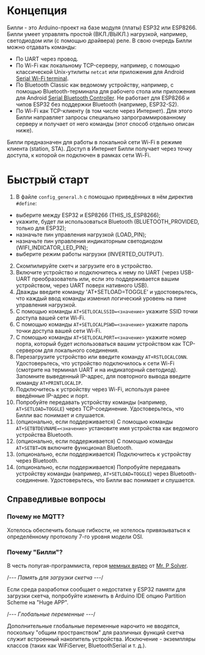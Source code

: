 # Концепция
Билли - это Arduino-проект на базе модуля (платы) ESP32 или ESP8266. Билли умеет управлять простой (ВКЛ./ВЫКЛ.) нагрузкой, например, светодиодом или (с помощью драйвера) реле.
В свою очередь Билли можно отдавать команды:
+ По UART через провод.
+ По Wi-Fi как локальному TCP-серверу, например, с помощью классической Unix-утилиты `netcat` или приложения для Android [Serial Wi-Fi terminal](https://serial-wifi-terminal.en.softonic.com/android).   
+ По Bluetooth Classic как ведомому устройству, например, с помощью Bluetooth-терминала для рабочего стола или приложения для Android [Serial Bluetooth Controller](https://bluetooth-serial-controller.en.softonic.com/android). Не работает для ESP8266 и чипов ESP32 без поддержки Bluetooth (например, ESP32-S2).
+ По Wi-Fi как TCP-клиенту (в том числе через Интернет). Для этого Билли направляет запросы специально запрограммированному серверу и получает от него команды (этот способ отдельно описан ниже).

Билли предназначен для работы в локальной сети Wi-Fi в режиме клиента (station, STA). Доступ в Интернет Билли получает через точку доступа, к которой он подключен в рамках сети Wi-Fi.

# Быстрый старт
1. В файле `config_general.h` с помощью приведённых в нём директив `#define`:
- выберите между ESP32 и ESP8266 (THIS_IS_ESP8266);
- укажите, будет ли использоваться Bluetooth (BLUETOOTH_PROVIDED, только для ESP32);
- назначьте пин управления нагрузкой (LOAD_PIN);
- назначьте пин управления индикаторным светодиодом (WIFI_INDICATOR_LED_PIN);
- выберите режим работы нагрузки (INVERTED_OUTPUT).
2. Скомпилируйте скетч и загрузите его в устройство.
3. Включите устройство и подключитесь к нему по UART (через USB-UART преобразователь или, если это поддерживается вашим устройством, через UART поверх нативного USB).
4. Дважды введите команду 'AT+SETLOAD=TOGGLE' и удостоверьтесь, что каждый ввод команды изменил логический уровень на пине управления нагрузкой.
5. С помощью команды `AT+SETLOCALSSID=<значение>` укажите SSID точки доступа вашей сети Wi-Fi.
6. С помощью команды `AT+SETLOCALPSWD=<значение>` укажите пароль точки доступа вашей сети Wi-Fi.
7. С помощью команды `AT+SETLOCALPORT=<значение>` укажите номер порта, который будет использоваться вашим устройством как TCP-сервером для локального соединения.
8. Перезагрузите устройство или введите команду `AT+RSTLOCALCONN`. Удостоверьтесь, что устройство подключилось к сети Wi-Fi (смотрите на терминал UART и на индикаторный светодиод). Запомните выведенный IP-адрес, для повторного вывода введите команду `AT+PRINTLOCALIP`.
9. Подключитесь к устройству через Wi-Fi, используя ранее введённые IP-адрес и порт.
10. Попробуйте передавать устройству команды (например, `AT+SETLOAD=TOGGLE`) через TCP-соединение. Удостоверьтесь, что Билли вас понимает и слушается.
11. (опционально, если поддерживается) С помощью команды `AT+SETBTDEVNAME=<значение>` установите имя устройства как ведомого устройства Bluetooth.
12. (опционально, если поддерживается) С помощью команды `AT+SETBT=ON` включите функционал Bluetooth.
13. (опционально, если поддерживается) Подключитесь к устройству через Bluetooth.
14. (опционально, если поддерживается) Попробуйте передавать устройству команды (например, `AT+SETLOAD=TOGGLE`) через Bluetooth-соединение. Удостоверьтесь, что Билли вас понимает и слушается.

## Справедливые вопросы
### Почему не MQTT?
Хотелось обеспечить больше гибкости, не хотелось привязываться к определённому протоколу 7-го уровня модели OSI.

### Почему "Билли"?
В честь попугая-программиста, героя [мемных видео](https://www.youtube.com/watch?v=0MhVkKHYUAY&list=PLkdGijFCNuVmu35l6EJxdvsvf7xj4EQVf&index=21) от [Mr. P Solver](https://www.youtube.com/c/mrpsolver).

/*--- Память для загрузки скетча ---*/

Если среда разработки сообщает о недостатке у ESP32 памяти для загрузки скетча,
попробуйте изменить в Arduino IDE опцию Partition Scheme на "Huge APP".


/*--- Глобальные переменные ---*/

Дополнительные глобальные переменные нарочито не вводятся, поскольку
"общим пространством" для различных функций скетча служит встроенный
накопитель устройства. Исключение - экземпляры классов (таких как
WiFiServer, BluetoothSerial и т. д.).
